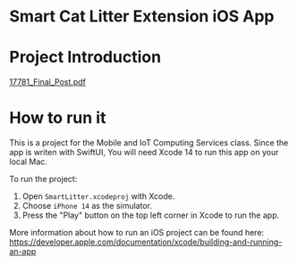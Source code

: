 #  Smart Cat Litter Extension iOS App

# Project Introduction
[17781_Final_Post.pdf](https://github.com/YunyuZhang/SmartLitter/files/12139838/17781_Final_Post.pdf)

# How to run it
This is a project for the Mobile and IoT Computing Services class.
Since the app is writen with SwiftUI, You will need Xcode 14 to run this app on your local Mac.

To run the project:
1. Open ```SmartLitter.xcodeproj``` with Xcode.
2. Choose ```iPhone 14``` as the simulator.
3. Press the "Play" button on the top left corner in Xcode to run the app.

More information about how to run an iOS project can be found here: https://developer.apple.com/documentation/xcode/building-and-running-an-app




